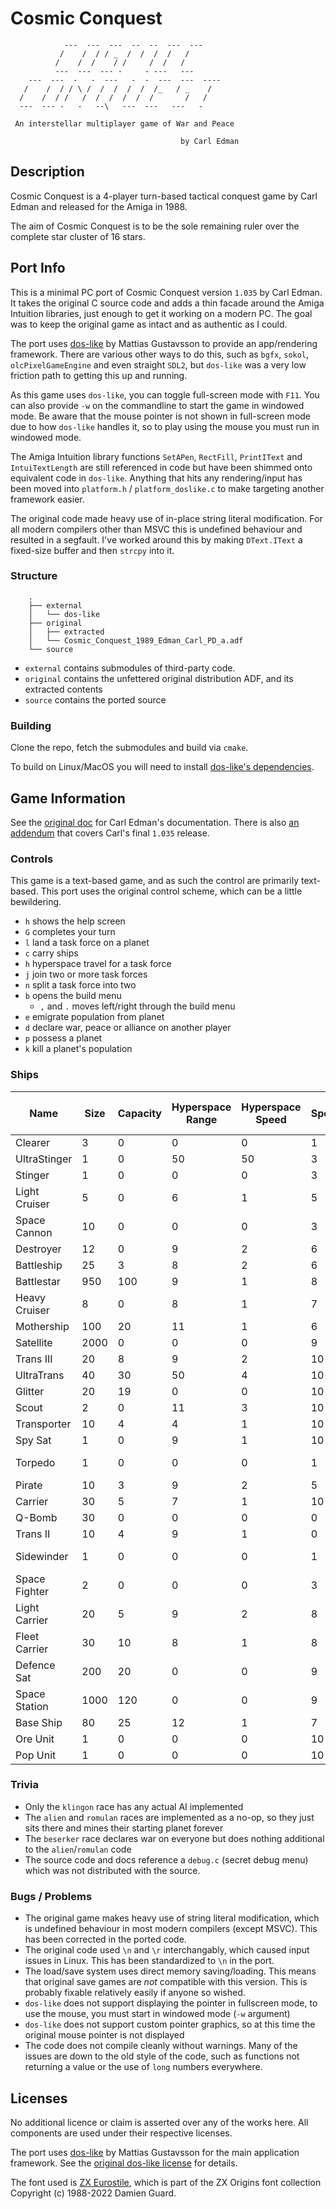 # Cosmic Conquest

```
            ---  ---  ---  --  --  ---  ---
           /    /  / / _  /  /  /  /   /
          /    /  /    / /     /  /   /
          ---  ---  --- -     - ---   ---
    ---  ---  -   -  ---   -  -  ---  ---  ----
   /    /  / / \ /  /  /  /  /  /_   / _    /
  /    /  / /   /  /  /  /  /  /       /   /
  ---  --- -   -   --\   ---  ---   ---   -

 An interstellar multiplayer game of War and Peace

                                      by Carl Edman
```

## Description

Cosmic Conquest is a 4-player turn-based tactical conquest game by Carl Edman and released for the Amiga in 1988.

The aim of Cosmic Conquest is to be the sole remaining ruler over the complete star cluster of 16 stars.

## Port Info

This is a minimal PC port of Cosmic Conquest version `1.035` by Carl Edman. It takes the original C source code and adds a thin facade around the Amiga Intuition libraries, just enough to get it working on a modern PC. The goal was to keep the original game as intact and as authentic as I could.

The port uses [dos-like](https://github.com/mattiasgustavsson/dos-like) by Mattias Gustavsson to provide an app/rendering framework. There are various other ways to do this, such as `bgfx`, `sokol`, `olcPixelGameEngine` and even straight `SDL2`, but `dos-like` was a very low friction path to getting this up and running.

As this game uses `dos-like`, you can toggle full-screen mode with `F11`. You can also provide `-w` on the commandline to start the game in windowed mode. Be aware that the mouse pointer is not shown in full-screen mode due to how `dos-like` handles it, so to play using the mouse you must run in windowed mode.

The Amiga Intuition library functions `SetAPen`, `RectFill`, `PrintIText` and `IntuiTextLength` are still referenced in code but have been shimmed onto equivalent code in `dos-like`. Anything that hits any rendering/input has been moved into `platform.h` / `platform_doslike.c` to make targeting another framework easier.

The original code made heavy use of in-place string literal modification. For all modern compilers other than MSVC this is undefined behaviour and resulted in a segfault. I've worked around this by making `DText.IText` a fixed-size buffer and then `strcpy` into it.

### Structure

```
    .
    ├── external
    │   └── dos-like
    ├── original
    │   ├── extracted
    │   └── Cosmic_Conquest_1989_Edman_Carl_PD_a.adf
    └── source
```

- `external` contains submodules of third-party code.
- `original` contains the unfettered original distribution ADF, and its extracted contents
- `source` contains the ported source

### Building

Clone the repo, fetch the submodules and build via `cmake`.

To build on Linux/MacOS you will need to install [dos-like's dependencies](https://github.com/mattiasgustavsson/dos-like#linux).

## Game Information

See the [original doc](original/extracted/cosmic.doc) for Carl Edman's documentation. There is also [an addendum](original/extracted/README) that covers Carl's final `1.035` release.

### Controls

This game is a text-based game, and as such the control are primarily text-based. This port uses the original control scheme, which can be a little bewildering.

- `h` shows the help screen
- `G` completes your turn
- `l` land a task force on a planet
- `c` carry ships
- `h` hyperspace travel for a task force
- `j` join two or more task forces
- `n` split a task force into two
- `b` opens the build menu
  - `,` and `.` moves left/right through the build menu
- `e` emigrate population from planet
- `d` declare war, peace or alliance on another player
- `p` possess a planet
- `k` kill a planet's population

### Ships

Name | Size | Capacity | Hyperspace Range | Hyperspace Speed | Speed | Attack | Number of Attacks | Shields | Tech Cost | Tech Level | Special
--- | --- | --- | --- | --- | --- | --- | --- | --- | --- | --- | ---
Clearer | 3 | 0 | 0 | 0 | 1 | 1 | 20 | 4 | 100 | 620 | NOSPEC
UltraStinger | 1 | 0 | 50 | 50 | 3 | 8 | 1 | 4 | 60 | 800 | NOSPEC
Stinger | 1 | 0 | 0 | 0 | 3 | 7 | 1 | 2 | 25 | 150 | FASTEJECTABLE
Light Cruiser | 5 | 0 | 6 | 1 | 5 | 10 | 1 | 10 | 100 | 100 | NOSPEC
Space Cannon | 10 | 0 | 0 | 0 | 3 | 25 | 1 | 2 | 120 | 550 | NOSPEC
Destroyer | 12 | 0 | 9 | 2 | 6 | 18 | 1 | 10 | 110 | 310 | NOSPEC
Battleship | 25 | 3 | 8 | 2 | 6 | 18 | 3 | 18 | 150 | 450 | FASTEJECTER
Battlestar | 950 | 100 | 9 | 1 | 8 | 15 | 15 | 40 | 900 | 950 | FASTEJECTER
Heavy Cruiser | 8 | 0 | 8 | 1 | 7 | 13 | 1 | 14 | 120 | 220 | NOSPEC
Mothership | 100 | 20 | 11 | 1 | 6 | 12 | 2 | 24 | 230 | 620 | NOSPEC
Satellite | 2000 | 0 | 0 | 0 | 9 | 12 | 1 | 6 | 20 | 660 | NOSPEC
Trans III | 20 | 8 | 9 | 2 | 10 | 0 | 0 | 6 | 100 | 360 | NOSPEC
UltraTrans | 40 | 30 | 50 | 4 | 10 | 0 | 0 | 8 | 160 | 900 | NOSPEC
Glitter | 20 | 19 | 0 | 0 | 10 | 0 | 0 | 0 | 10 | 420 | NOSPEC
Scout | 2 | 0 | 11 | 3 | 10 | 0 | 0 | 6 | 50 | 180 | NOSPEC
Transporter | 10 | 4 | 4 | 1 | 10 | 0 | 0 | 6 | 40 | 50 | NOSPEC
Spy Sat | 1 | 0 | 9 | 1 | 10 | 0 | 0 | 70 | 280 | 750 | INVISIBLE
Torpedo | 1 | 0 | 0 | 0 | 1 | 20 | 1 | 0 | 45 | 240 | KAMIKAZE / FASTEJECTABLE
Pirate | 10 | 3 | 9 | 2 | 5 | 6 | 3 | 14 | 180 | 370 | NOSPEC
Carrier | 30 | 5 | 7 | 1 | 10 | 0 | 0 | 28 | 100 | 430 | FASTEJECTER
Q-Bomb | 30 | 0 | 0 | 0 | 0 | 0 | 0 | 0 | 350 | 950 | STARKILLER
Trans II | 10 | 4 | 9 | 1 | 0 | 0 | 0 | 6 | 70 | 210 | NOSPEC
Sidewinder | 1 | 0 | 0 | 0 | 1 | 4 | 1 | 0 | 5 | 240 | FASTEJECTABLE / KAMIKAZE
Space Fighter | 2 | 0 | 0 | 0 | 3 | 6 | 2 | 6 | 60 | 470 | FASTEJECTABLE
Light Carrier | 20 | 5 | 9 | 2 | 8 | 2 | 2 | 20 | 130 | 430 | FASTEJECTER
Fleet Carrier | 30 | 10 | 8 | 1 | 8 | 2 | 3 | 24 | 160 | 520 | FASTEJECTER
Defence Sat | 200 | 20 | 0 | 0 | 9 | 12 | 10 | 30 | 300 | 680 | FASTEJECTER
Space Station | 1000 | 120 | 0 | 0 | 9 | 12 | 30 | 50 | 800 | 900 | FASTEJECTER
Base Ship | 80 | 25 | 12 | 1 | 7 | 12 | 2 | 30 | 230 | 620 | FASTEJECTER
Ore Unit | 1 | 0 | 0 | 0 | 10 | 0 | 0 | 0 | MCOST | 0 | NOTPROD
Pop Unit | 1 | 0 | 0 | 0 | 10 | 0 | 0 | 0 | 20 | 0 | NOTPROD

### Trivia

- Only the `klingon` race has any actual AI implemented
- The `alien` and `romulan` races are implemented as a no-op, so they just sits there and mines their starting planet forever
- The `beserker` race declares war on everyone but does nothing additional to the `alien`/`romulan` code
- The source code and docs reference a `debug.c` (secret debug menu) which was not distributed with the source.

### Bugs / Problems

- The original game makes heavy use of string literal modification, which is undefined behaviour in most modern compilers (except MSVC). This has been corrected in the ported code.
- The original code used `\n` and `\r` interchangably, which caused input issues in Linux. This has been standardized to `\n` in the port.
- The load/save system uses direct memory saving/loading. This means that original save games are *not* compatible with this version. This is probably fixable relatively easily if anyone so wished.
- `dos-like` does not support displaying the pointer in fullscreen mode, to use the mouse, you must start in windowed mode (`-w` argument)
- `dos-like` does not support custom pointer graphics, so at this time the original mouse pointer is not displayed
- The code does not compile cleanly without warnings. Many of the issues are down to the old style of the code, such as functions not returning a value or the use of `long` numbers everywhere.

## Licenses

No additional licence or claim is asserted over any of the works here. All components are used under their respective licenses.

The port uses [dos-like](https://github.com/mattiasgustavsson/dos-like) by Mattias Gustavsson for the main application framework. See the [original dos-like license](https://github.com/mattiasgustavsson/dos-like/blob/main/LICENSE) for details.

The font used is [ZX Eurostile](https://damieng.com/typography/zx-origins/zx-eurostile/), which is part of the ZX Origins font collection Copyright (c) 1988-2022 Damien Guard.
